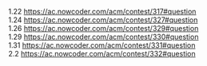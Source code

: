 1.22	https://ac.nowcoder.com/acm/contest/317#question  
1.24	https://ac.nowcoder.com/acm/contest/327#question  
1.26	https://ac.nowcoder.com/acm/contest/329#question  
1.29	https://ac.nowcoder.com/acm/contest/330#question  
1.31	https://ac.nowcoder.com/acm/contest/331#question  
2.2	https://ac.nowcoder.com/acm/contest/332#question  

